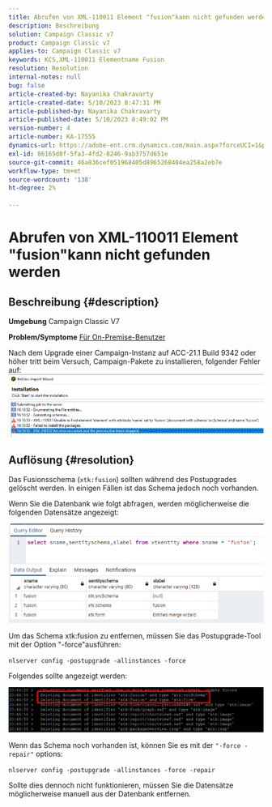 ```yaml
---
title: Abrufen von XML-110011 Element "fusion"kann nicht gefunden werden
description: Beschreibung
solution: Campaign Classic v7
product: Campaign Classic v7
applies-to: Campaign Classic v7
keywords: KCS,XML-110011 Elementname Fusion
resolution: Resolution
internal-notes: null
bug: false
article-created-by: Nayanika Chakravarty
article-created-date: 5/10/2023 8:47:31 PM
article-published-by: Nayanika Chakravarty
article-published-date: 5/10/2023 8:49:02 PM
version-number: 4
article-number: KA-17555
dynamics-url: https://adobe-ent.crm.dynamics.com/main.aspx?forceUCI=1&pagetype=entityrecord&etn=knowledgearticle&id=bfce3ce1-73ef-ed11-8849-6045bd006239
exl-id: 86165d0f-5fa3-4fd2-8246-9ab3757d651e
source-git-commit: 46a836cef051968405d8965268404ea258a2eb7e
workflow-type: tm+mt
source-wordcount: '138'
ht-degree: 2%

---
```


# Abrufen von XML-110011 Element &quot;fusion&quot;kann nicht gefunden werden

## Beschreibung {#description}

<b>Umgebung</b>
Campaign Classic V7


<b>Problem/Symptome</b>
<u>Für On-Premise-Benutzer</u>

Nach dem Upgrade einer Campaign-Instanz auf ACC-21.1 Build 9342 oder höher tritt beim Versuch, Campaign-Pakete zu installieren, folgender Fehler auf:
<br>![](assets/___c0ce3ce1-73ef-ed11-8849-6045bd006239___.png)

## Auflösung {#resolution}


Das Fusionsschema (`xtk:fusion`) sollten während des Postupgrades gelöscht werden. In einigen Fällen ist das Schema jedoch noch vorhanden.

Wenn Sie die Datenbank wie folgt abfragen, werden möglicherweise die folgenden Datensätze angezeigt:

![](assets/5cf5ba8b-f838-ec11-b6e6-000d3a348885.png)

Um das Schema xtk:fusion zu entfernen, müssen Sie das Postupgrade-Tool mit der Option &quot;-force&quot;ausführen:

`nlserver config -postupgrade -allinstances -force`

Folgendes sollte angezeigt werden:

![](assets/406e7298-f938-ec11-b6e6-000d3a348885.png)

Wenn das Schema noch vorhanden ist, können Sie es mit der `"-force -repair"` options:

`nlserver config -postupgrade -allinstances -force -repair`

Sollte dies dennoch nicht funktionieren, müssen Sie die Datensätze möglicherweise manuell aus der Datenbank entfernen.

